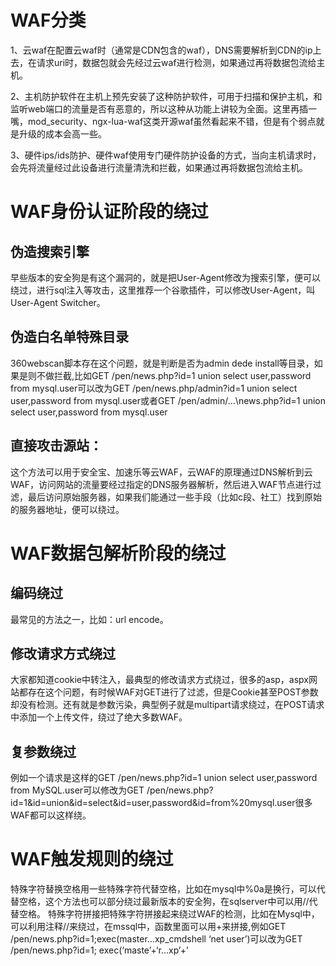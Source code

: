 # WAF分类

1、云waf在配置云waf时（通常是CDN包含的waf），DNS需要解析到CDN的ip上去，在请求uri时，数据包就会先经过云waf进行检测，如果通过再将数据包流给主机。

2、主机防护软件在主机上预先安装了这种防护软件，可用于扫描和保护主机，和监听web端口的流量是否有恶意的，所以这种从功能上讲较为全面。这里再插一嘴，mod_security、ngx-lua-waf这类开源waf虽然看起来不错，但是有个弱点就是升级的成本会高一些。

3、硬件ips/ids防护、硬件waf使用专门硬件防护设备的方式，当向主机请求时，会先将流量经过此设备进行流量清洗和拦截，如果通过再将数据包流给主机。

# WAF身份认证阶段的绕过

## 伪造搜索引擎

早些版本的安全狗是有这个漏洞的，就是把User-Agent修改为搜索引擎，便可以绕过，进行sql注入等攻击，这里推荐一个谷歌插件，可以修改User-Agent，叫User-Agent Switcher。

## 伪造白名单特殊目录

360webscan脚本存在这个问题，就是判断是否为admin dede install等目录，如果是则不做拦截,比如GET /pen/news.php?id=1 union select user,password from mysql.user可以改为GET /pen/news.php/admin?id=1 union select user,password from mysql.user或者GET /pen/admin/…\news.php?id=1 union select user,password from mysql.user

## 直接攻击源站：

这个方法可以用于安全宝、加速乐等云WAF，云WAF的原理通过DNS解析到云WAF，访问网站的流量要经过指定的DNS服务器解析，然后进入WAF节点进行过滤，最后访问原始服务器，如果我们能通过一些手段（比如c段、社工）找到原始的服务器地址，便可以绕过。



# WAF数据包解析阶段的绕过

## 编码绕过

最常见的方法之一，比如：url encode。

## 修改请求方式绕过

大家都知道cookie中转注入，最典型的修改请求方式绕过，很多的asp，aspx网站都存在这个问题，有时候WAF对GET进行了过滤，但是Cookie甚至POST参数却没有检测。还有就是参数污染，典型例子就是multipart请求绕过，在POST请求中添加一个上传文件，绕过了绝大多数WAF。

## 复参数绕过

例如一个请求是这样的GET /pen/news.php?id=1 union select user,password from MySQL.user可以修改为GET /pen/news.php?id=1&id=union&id=select&id=user,password&id=from%20mysql.user很多WAF都可以这样绕。

# WAF触发规则的绕过

特殊字符替换空格用一些特殊字符代替空格，比如在mysql中%0a是换行，可以代替空格，这个方法也可以部分绕过最新版本的安全狗，在sqlserver中可以用//代替空格。
特殊字符拼接把特殊字符拼接起来绕过WAF的检测，比如在Mysql中，可以利用注释//来绕过，在mssql中，函数里面可以用+来拼接,例如GET /pen/news.php?id=1;exec(master…xp_cmdshell ‘net user’)可以改为GET /pen/news.php?id=1; exec(‘maste’+‘r…xp’+’